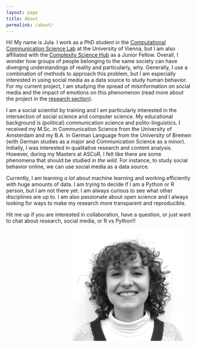 ```yaml
---
layout: page
title: About
permalink: /about/
---
```


Hi! My name is Jula. I work as a PhD student in the [Computational Communication Science Lab](https://compcommlab.univie.ac.at/) at the University of Vienna, but I am also affiliated with the [Complexity Science Hub](https://csh.ac.at/) as a Junior Fellow.
Overall, I wonder how groups of people belonging to the same society can have diverging understandings of reality and particularly, why. 
Generally, I use a combination of methods to approach this problem, but I am especially interested in using social media as a data source to study human behavior. For my current project, I am studying the spread of misinformation on social media and the impact of emotions on this phenomenon (read more about the project in the [research section](/research/)).

I am a social scientist by training and I am particularly interested in the intersection of social science and computer science.
My educational background is (political) communication science and polito-linguistics. I received my M.Sc. in Communication Science from the University of Amsterdam and my B.A. in German Language from the University of Bremen (with German studies as a major and Communication Science as a minor). Initially, I was interested in qualitative research and content analysis. However, during my Masters at ASCoR, I felt like there are some phenomena that should be studied *in the wild*. For instance, to study social behavior online, we can use social media as a data source.

Currently, I am learning *a lot* about machine learning and working efficiently with huge amounts of data. I am trying to decide if I am a Python or R person, but I am not there yet. I am always curious to see what other disciplines are up to. I am also passionate about open science and I always looking for ways to make my research more transparent and reproducible. 

Hit me up if you are interested in collaboration, have a question, or just want to chat about research, social media, or R vs Python!!

<img src="assets/images/JL-bw.jpeg" alt="Picture of Jula Luehring" style="float: right; width: 60%; min-width: 200px; padding: 0% 4% 2% 0%;">
